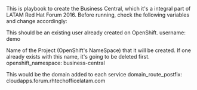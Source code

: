This is playbook to create the Business Central, which it's a integral part of LATAM Red Hat Forum 2016. 
Before running, check the following variables and change accordingly: 

This should be an existing user already created on OpenShift. 
username: demo  

Name of the Project (OpenShift's NameSpace) that it will be created.
If one already exists with this name, it's going to be deleted first. 
openshift_namespace: business-central

This would be the domain added to each service
domain_route_postfix: cloudapps.forum.rhtechofficelatam.com
